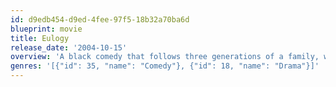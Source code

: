 ```yaml
---
id: d9edb454-d9ed-4fee-97f5-18b32a70ba6d
blueprint: movie
title: Eulogy
release_date: '2004-10-15'
overview: 'A black comedy that follows three generations of a family, who come together for the funeral of the patriarch - unveiling a litany of family secrets and covert relationships.'
genres: '[{"id": 35, "name": "Comedy"}, {"id": 18, "name": "Drama"}]'
---
```


